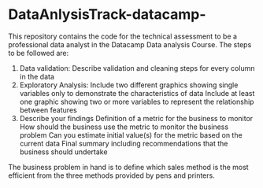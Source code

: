 # DataAnlysisTrack-datacamp-
This repository contains the code for the technical assessment to be a professional data analyst in the Datacamp Data analysis Course.
The steps to be followed are:

1. Data validation:
Describe validation and cleaning steps for every column in the data
2. Exploratory Analysis:
Include two different graphics showing single variables only to demonstrate the characteristics of data
Include at least one graphic showing two or more variables to represent the relationship between features
3. Describe your findings
Definition of a metric for the business to monitor
How should the business use the metric to monitor the business problem
Can you estimate initial value(s) for the metric based on the current data
Final summary including recommendations that the business should undertake

The business problem in hand is to define which sales method is the most efficient from the three methods provided by pens and printers.
